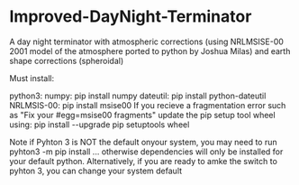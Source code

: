 # Improved-DayNight-Terminator
A day night terminator with atmospheric corrections (using NRLMSISE-00 2001 model of the atmosphere ported to python by Joshua Milas) and earth shape corrections (spheroidal)

Must install:

python3: 
numpy: pip install numpy
dateutil: pip install python-dateutil
NRLMSIS-00: pip install msise00
	If you recieve a fragmentation error such as "Fix your #egg=msise00 fragments" update the pip setup tool wheel using:
	pip install --upgrade pip setuptools wheel

Note if Pyhton 3 is NOT the default onyour system, you may need to run pyhton3 -m pip install ... otherwise dependencies will only be installed for your default python. Alternatively, if you are ready to amke the switch to pyhton 3, you can change your system default

